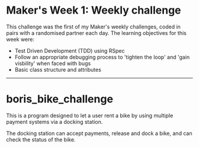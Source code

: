 # Maker's Week 1: Weekly challenge
This challenge was the first of my Maker's weekly challenges, coded in pairs with a randomised partner each day.
The learning objectives for this week were:

* Test Driven Development (TDD) using RSpec
* Follow an appropriate debugging process to 'tighten the loop' and 'gain visbility' when faced with bugs
* Basic class structure and attributes


-----
# boris_bike_challenge
This is a program designed to let a user rent a bike by using multiple payment systems via a docking station. 

The docking station can accept payments, release and dock a bike, and can check the status of the bike. 
